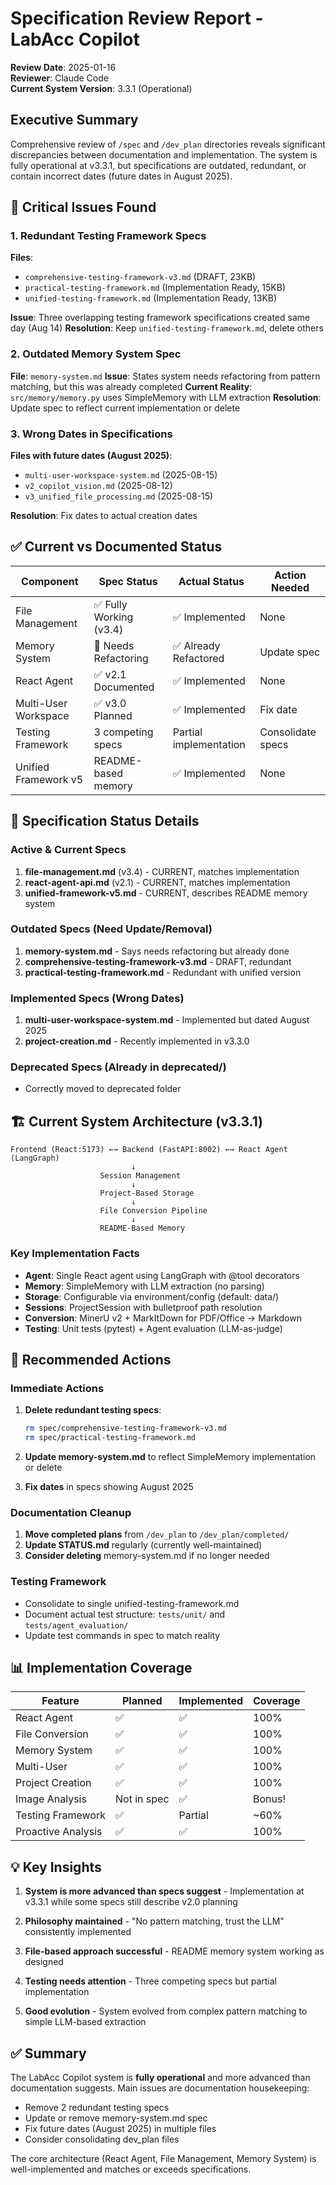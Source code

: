 # Specification Review Report - LabAcc Copilot

**Review Date**: 2025-01-16  
**Reviewer**: Claude Code  
**Current System Version**: 3.3.1 (Operational)

## Executive Summary

Comprehensive review of `/spec` and `/dev_plan` directories reveals significant discrepancies between documentation and implementation. The system is fully operational at v3.3.1, but specifications are outdated, redundant, or contain incorrect dates (future dates in August 2025).

## 🔴 Critical Issues Found

### 1. Redundant Testing Framework Specs
**Files**: 
- `comprehensive-testing-framework-v3.md` (DRAFT, 23KB)
- `practical-testing-framework.md` (Implementation Ready, 15KB)  
- `unified-testing-framework.md` (Implementation Ready, 13KB)

**Issue**: Three overlapping testing framework specifications created same day (Aug 14)
**Resolution**: Keep `unified-testing-framework.md`, delete others

### 2. Outdated Memory System Spec
**File**: `memory-system.md`
**Issue**: States system needs refactoring from pattern matching, but this was already completed
**Current Reality**: `src/memory/memory.py` uses SimpleMemory with LLM extraction
**Resolution**: Update spec to reflect current implementation or delete

### 3. Wrong Dates in Specifications
**Files with future dates (August 2025)**:
- `multi-user-workspace-system.md` (2025-08-15)
- `v2_copilot_vision.md` (2025-08-12)
- `v3_unified_file_processing.md` (2025-08-15)

**Resolution**: Fix dates to actual creation dates

## ✅ Current vs Documented Status

| Component | Spec Status | Actual Status | Action Needed |
|-----------|------------|---------------|---------------|
| File Management | ✅ Fully Working (v3.4) | ✅ Implemented | None |
| Memory System | 🔧 Needs Refactoring | ✅ Already Refactored | Update spec |
| React Agent | ✅ v2.1 Documented | ✅ Implemented | None |
| Multi-User Workspace | ✅ v3.0 Planned | ✅ Implemented | Fix date |
| Testing Framework | 3 competing specs | Partial implementation | Consolidate specs |
| Unified Framework v5 | README-based memory | ✅ Implemented | None |

## 📁 Specification Status Details

### Active & Current Specs
1. **file-management.md** (v3.4) - CURRENT, matches implementation
2. **react-agent-api.md** (v2.1) - CURRENT, matches implementation
3. **unified-framework-v5.md** - CURRENT, describes README memory system

### Outdated Specs (Need Update/Removal)
1. **memory-system.md** - Says needs refactoring but already done
2. **comprehensive-testing-framework-v3.md** - DRAFT, redundant
3. **practical-testing-framework.md** - Redundant with unified version

### Implemented Specs (Wrong Dates)
1. **multi-user-workspace-system.md** - Implemented but dated August 2025
2. **project-creation.md** - Recently implemented in v3.3.0

### Deprecated Specs (Already in deprecated/)
- Correctly moved to deprecated folder

## 🏗️ Current System Architecture (v3.3.1)

```
Frontend (React:5173) ←→ Backend (FastAPI:8002) ←→ React Agent (LangGraph)
                           ↓
                    Session Management
                           ↓
                    Project-Based Storage
                           ↓
                    File Conversion Pipeline
                           ↓
                    README-Based Memory
```

### Key Implementation Facts
- **Agent**: Single React agent using LangGraph with @tool decorators
- **Memory**: SimpleMemory with LLM extraction (no parsing)
- **Storage**: Configurable via environment/config (default: data/)
- **Sessions**: ProjectSession with bulletproof path resolution
- **Conversion**: MinerU v2 + MarkItDown for PDF/Office → Markdown
- **Testing**: Unit tests (pytest) + Agent evaluation (LLM-as-judge)

## 🎯 Recommended Actions

### Immediate Actions
1. **Delete redundant testing specs**:
   ```bash
   rm spec/comprehensive-testing-framework-v3.md
   rm spec/practical-testing-framework.md
   ```

2. **Update memory-system.md** to reflect SimpleMemory implementation or delete

3. **Fix dates** in specs showing August 2025

### Documentation Cleanup
1. **Move completed plans** from `/dev_plan` to `/dev_plan/completed/`
2. **Update STATUS.md** regularly (currently well-maintained)
3. **Consider deleting** memory-system.md if no longer needed

### Testing Framework
- Consolidate to single unified-testing-framework.md
- Document actual test structure: `tests/unit/` and `tests/agent_evaluation/`
- Update test commands in spec to match reality

## 📊 Implementation Coverage

| Feature | Planned | Implemented | Coverage |
|---------|---------|-------------|----------|
| React Agent | ✅ | ✅ | 100% |
| File Conversion | ✅ | ✅ | 100% |
| Memory System | ✅ | ✅ | 100% |
| Multi-User | ✅ | ✅ | 100% |
| Project Creation | ✅ | ✅ | 100% |
| Image Analysis | Not in spec | ✅ | Bonus! |
| Testing Framework | ✅ | Partial | ~60% |
| Proactive Analysis | ✅ | ✅ | 100% |

## 💡 Key Insights

1. **System is more advanced than specs suggest** - Implementation at v3.3.1 while some specs still describe v2.0 planning

2. **Philosophy maintained** - "No pattern matching, trust the LLM" consistently implemented

3. **File-based approach successful** - README memory system working as designed

4. **Testing needs attention** - Three competing specs but partial implementation

5. **Good evolution** - System evolved from complex pattern matching to simple LLM-based extraction

## ✅ Summary

The LabAcc Copilot system is **fully operational** and more advanced than documentation suggests. Main issues are documentation housekeeping:
- Remove 2 redundant testing specs
- Update or remove memory-system.md spec  
- Fix future dates (August 2025) in multiple files
- Consider consolidating dev_plan files

The core architecture (React Agent, File Management, Memory System) is well-implemented and matches or exceeds specifications.